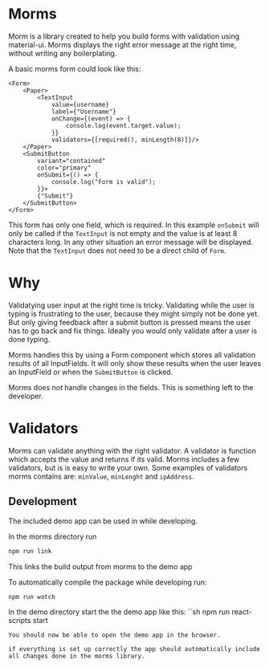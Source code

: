 # Morms
Morm is a library created to help you build forms with validation using material-ui. Morms displays the right error message at the right time, without writing any boilerplating.

A basic morms form could look like this:
```tsx
<Form>
    <Paper>
        <TextInput
            value={username}
            label={"Username"}
            onChange={(event) => {
                console.log(event.target.value);
            }}
            validators={[required(), minLength(8)]}/>
    </Paper>
    <SubmitButton
        variant="contained"
        color="primary"
        onSubmit={() => {
            console.log("Form is valid");
        }}>
        {"Submit"}
    </SubmitButton>
</Form>
```
This form has only one field, which is required. In this example `onSubmit` will only be called if the `TextInput` is not empty and the value is at least 8 characters long. In any other situation an error message will be displayed. Note that the `TextInput` does not need to be a direct child of `Form`. 

# Why
Validatying user input at the right time is tricky. Validating while the user is typing is frustrating to the user, because they might simply not be done yet. But only giving feedback
after a submit button is pressed means the user has to go back and fix things. Ideally you would only validate after a user is done typing. 

Morms handles this by using a Form component which stores all validation results of all InputFields. It will only show these results when the user leaves an InputField or when the `SubmitButton` is clicked.

Morms does _not_ handle changes in the fields. This is something left to the developer. 

# Validators
Morms can validate anything with the right validator.  A validator is function which accepts the value and returns if its valid. Morms includes a few validators, but is is easy to write your own.
Some examples of validators morms contains are: `minValue`, `minLenght` and `ipAddress`.

## Development
The included demo app can be used in while developing.

In the morms directory run 
```sh
npm run link
```
This links the build output from morms to the demo app

To automatically compile the package while developing run: 
```sh
npm run watch
```

In the demo directory start the the demo app like this:
``sh
npm run react-scripts start
```
You should now be able to open the demo app in the browser.

if everything is set up correctly the app should automatically include all changes done in the morms library.

